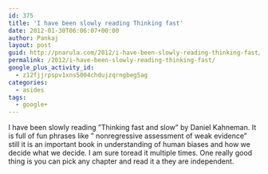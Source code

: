 ```yaml
---
id: 375
title: 'I have been slowly reading Thinking fast'
date: 2012-01-30T06:06:07+00:00
author: Pankaj
layout: post
guid: http://pnarula.com/2012/i-have-been-slowly-reading-thinking-fast/
permalink: /2012/i-have-been-slowly-reading-thinking-fast/
google_plus_activity_id:
  - z12fjjrpspv1xns5004chdujzqrngbeg5ag
categories:
  - asides
tags:
  - google+
---
```

I have been slowly reading ”Thinking fast and slow” by Daniel Kahneman. It is full of fun phrases like ” nonregressive assessment of weak evidence” still it is an important book in understanding of human biases and how we decide what we decide. I am sure toread it multiple times. One really good thing is you can pick any chapter and read it a they are independent.